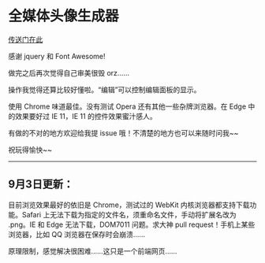 # 全媒体头像生成器

[传送门在此](http://celestialphineas.github.io/omnimedia)

感谢 jquery 和 Font Awesome!

做完之后再次觉得自己审美很毁 orz……

操作我觉得还算比较好懂啦。“编辑”可以控制编辑面板的显示。

使用 Chrome 味道最佳。没有测试 Opera 还有其他一些杂牌浏览器。在 Edge 中的效果要好过 IE 11，IE 11 的控件效果蜜汁感人。

有做的不对的地方欢迎给我提 issue 哦！不清楚的地方也可以来随时问我~~

祝玩得愉快~~

--------

## 9月3日更新：

目前浏览效果最好的依旧是 Chrome，测试过的 WebKit 内核浏览器都支持下载功能。Safari 上无法下载为指定的文件名，须重命名文件，手动将扩展名改为 .png。IE 和 Edge 无法下载，DOM7011 问题。求大神 pull request！手机上某些浏览器，比如 QQ 浏览器在保存时会崩溃……

原理限制，感觉解决很困难……这只是一个前端网页……
